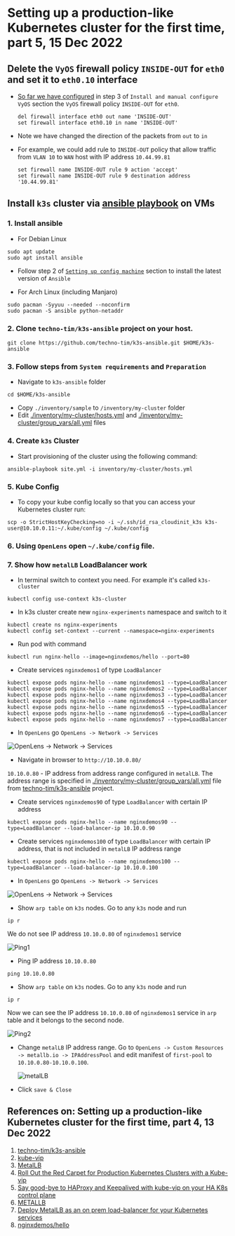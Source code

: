 # Setting up a production-like Kubernetes cluster for the first time, part 5, 15 Dec 2022

## Delete the `VyOS` firewall policy `INSIDE-OUT` for `eth0` and set it to `eth0.10` interface

* [So far we have configured](../38_setting_up_production_like_kubernetes_cluster_part_3_13_dec_2022/README.md) in step 3 of `Install and manual configure VyOS` section the `VyOS` firewall policy `INSIDE-OUT` for `eth0`.
  
  ```
  del firewall interface eth0 out name 'INSIDE-OUT'
  set firewall interface eth0.10 in name 'INSIDE-OUT'
  ```

* Note we have changed the direction of the packets from `out` to `in`
  
* For example, we could add rule to `INSIDE-OUT` policy that allow traffic from `VLAN 10` to `WAN` host with 
  IP address `10.44.99.81`
    
  ```
  set firewall name INSIDE-OUT rule 9 action 'accept'
  set firewall name INSIDE-OUT rule 9 destination address '10.44.99.81'
  ```

## Install `k3s` cluster via [ansible playbook](https://github.com/techno-tim/k3s-ansible) on VMs

### 1. Install ansible

  * For Debian Linux

  ```
  sudo apt update
  sudo apt install ansible
  ```
  
  * Follow step 2 of [`Setting up config machine`](https://github.com/Alliedium/awesome-ansible/blob/main/README.md) section to install the latest version of `Ansible`

  * For Arch Linux (including Manjaro)

  ```
  sudo pacman -Syyuu --needed --noconfirm
  sudo pacman -S ansible python-netaddr
  ```

### 2. Clone `techno-tim/k3s-ansible` project on your host.
  
  ```
  git clone https://github.com/techno-tim/k3s-ansible.git $HOME/k3s-ansible
  ```

### 3. Follow steps from `System requirements` and `Preparation`
  - Navigate to `k3s-ansible` folder
  
  ```
  cd $HOME/k3s-ansible
  ```

  - Copy `./inventory/sample`  to `/inventory/my-cluster` folder
  - Edit [./inventory/my-cluster/hosts.yml](./resources/hosts.yml) and  [./inventory/my-cluster/group_vars/all.yml](./resources/all.yml) files
  
### 4. Create `k3s` Cluster

  * Start provisioning of the cluster using the following command:
  
  ```
  ansible-playbook site.yml -i inventory/my-cluster/hosts.yml
  ```

### 5. Kube Config
  * To copy your kube config locally so that you can access your Kubernetes cluster run:
  
  ```
  scp -o StrictHostKeyChecking=no -i ~/.ssh/id_rsa_cloudinit_k3s k3s-user@10.10.0.11:~/.kube/config ~/.kube/config
  ```
### 6. Using `OpenLens` open `~/.kube/config` file.

### 7. Show how `metalLB` LoadBalancer work

  * In terminal switch to context you need. For example it's called `k3s-cluster`
  
  ```
  kubectl config use-context k3s-cluster
  ```

  * In k3s cluster create new `nginx-experiments` namespace and switch to it
  
  ```
  kubectl create ns nginx-experiments
  kubectl config set-context --current --namespace=nginx-experiments
  ```
  
  *  Run pod with command
  
  ```
  kubectl run nginx-hello --image=nginxdemos/hello --port=80
  ```
  
  * Create services `nginxdemos1` of type `LoadBalancer`

  ```
  kubectl expose pods nginx-hello --name nginxdemos1 --type=LoadBalancer
  kubectl expose pods nginx-hello --name nginxdemos2 --type=LoadBalancer
  kubectl expose pods nginx-hello --name nginxdemos3 --type=LoadBalancer
  kubectl expose pods nginx-hello --name nginxdemos4 --type=LoadBalancer
  kubectl expose pods nginx-hello --name nginxdemos5 --type=LoadBalancer
  kubectl expose pods nginx-hello --name nginxdemos6 --type=LoadBalancer
  kubectl expose pods nginx-hello --name nginxdemos7 --type=LoadBalancer
  ```

  * In `OpenLens` go `OpenLens -> Network -> Services`

  ![OpenLens -> Network -> Services](./image/external_ip_1.png)

  * Navigate in browser to `http://10.10.0.80/`
  
  `10.10.0.80` - IP address from address range configured in `metalLB`. The address range is specified in [./inventory/my-cluster/group_vars/all.yml](./resources/all.yml) file from [techno-tim/k3s-ansible](https://github.com/techno-tim/k3s-ansible) project.

  * Create services `nginxdemos90` of type `LoadBalancer` with certain IP address
  
  ```
  kubectl expose pods nginx-hello --name nginxdemos90 --type=LoadBalancer --load-balancer-ip 10.10.0.90
  ```

  * Create services `nginxdemos100` of type `LoadBalancer` with certain IP address, that is not included in `metalLB` IP address range
  
  ```
  kubectl expose pods nginx-hello --name nginxdemos100 --type=LoadBalancer --load-balancer-ip 10.10.0.100
  ```

  * In `OpenLens` go `OpenLens -> Network -> Services`

  ![OpenLens -> Network -> Services](./image/external_ip_2.png)

  * Show `arp table` on `k3s` nodes. Go to any `k3s` node and run 
  
  ```
  ip r
  ```
  We do not see IP address `10.10.0.80` of `nginxdemos1` service

  ![Ping1](./image/ping1.png)

  * Ping IP address `10.10.0.80`

  ```
  ping 10.10.0.80
  ```

  * Show `arp table` on `k3s` nodes. Go to any `k3s` node and run 
  
  ```
  ip r
  ```

  Now we can see the IP address `10.10.0.80` of `nginxdemos1` service in `arp` table and it belongs to the second node.

  ![Ping2](./image/ping2.png)

  * Change `metalLB` IP address range. Go to `OpenLens -> Custom Resources -> metallb.io -> IPAddressPool` and edit manifest of `first-pool` to `10.10.0.80-10.10.0.100`.
  
    ![metalLB](./image/metallb.png)  

  * Click `save & Close`

  ## References on: Setting up a production-like Kubernetes cluster for the first time, part 4, 13 Dec 2022 ##

1. [techno-tim/k3s-ansible](https://github.com/techno-tim/k3s-ansible)
2. [kube-vip](https://kube-vip.io/)
3. [MetalLB](https://docs.k0sproject.io/head/examples/metallb-loadbalancer/)
4. [Roll Out the Red Carpet for Production Kubernetes Clusters with a Kube-vip](https://www.youtube.com/watch?v=JvDjQLrAGSY&t=1371s)
5. [Say good-bye to HAProxy and Keepalived with kube-vip on your HA K8s control plane](https://inductor.medium.com/say-good-bye-to-haproxy-and-keepalived-with-kube-vip-on-your-ha-k8s-control-plane-bb7237eca9fc)
6. [METALLB](https://metallb.universe.tf/)
7. [Deploy MetalLB as an on prem load-balancer for your Kubernetes services](https://devops.cisel.ch/deploy-metallb-as-an-on-prem-load-balancer-for-your-kubernetes-services)
8. [nginxdemos/hello](https://hub.docker.com/r/nginxdemos/hello/)